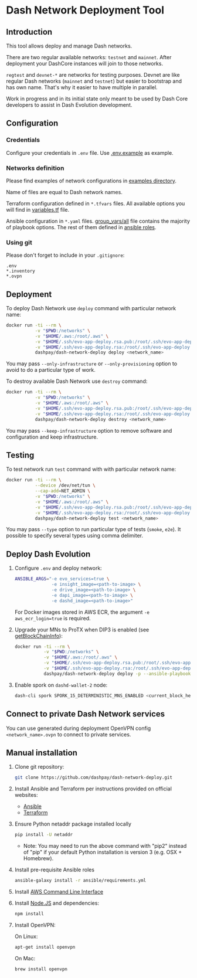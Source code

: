 # Dash Network Deployment Tool

## Introduction

This tool allows deploy and manage Dash networks.

There are two regular available networks: `testnet` and `mainnet`.
After deployment your DashCore instances will join to those networks.

`regtest` and `devnet-*` are networks for testing purposes.
Devnet are like regular Dash networks (`mainnet` and `testnet`)
but easier to bootstrap and has own name. That's why it easier to have multiple in parallel.  

Work in progress and in its initial state only meant to be used by Dash Core
developers to assist in Dash Evolution development.

## Configuration

### Credentials

Configure your credentials in `.env` file.
Use [.env.example](https://github.com/dashpay/dash-network-deploy/blob/master/examples/.env.example) as example.

### Networks definition

Please find examples of network configurations
in [examples directory](https://github.com/dashpay/dash-network-deploy/tree/master/examples/).

Name of files are equal to Dash network names.

Terraform configuration defined in `*.tfvars` files.
All available options you will find
in [variables.tf](https://github.com/dashpay/dash-network-deploy/blob/master/terraform/aws/variables.tf) file.

Ansible configuration in `*.yaml` files.
[group_vars/all](https://github.com/dashpay/dash-network-deploy/blob/master/ansible/group_vars/all)
file contains the majority of playbook options.
The rest of them defined in [ansible roles](https://github.com/dashpay/dash-network-deploy/tree/master/ansible/roles).

### Using git

Please don't forget to include in your `.gitignore`:
```
.env
*.inventory
*.ovpn
```

## Deployment

To deploy Dash Network use `deploy` command with particular network name:

```bash
docker run -ti --rm \
           -v "$PWD:/networks" \
           -v "$HOME/.aws:/root/.aws" \
           -v "$HOME/.ssh/evo-app-deploy.rsa.pub:/root/.ssh/evo-app-deploy.rsa.pub" \
           -v "$HOME/.ssh/evo-app-deploy.rsa:/root/.ssh/evo-app-deploy.rsa" \
           dashpay/dash-network-deploy deploy <network_name>
```

You may pass `--only-infrastructure` or `--only-provisioning` option to avoid to do a particular type of work.

To destroy available Dash Network use `destroy` command:

```bash
docker run -ti --rm \
           -v "$PWD:/networks" \
           -v "$HOME/.aws:/root/.aws" \
           -v "$HOME/.ssh/evo-app-deploy.rsa.pub:/root/.ssh/evo-app-deploy.rsa.pub" \
           -v "$HOME/.ssh/evo-app-deploy.rsa:/root/.ssh/evo-app-deploy.rsa" \
           dashpay/dash-network-deploy destroy <network_name>
```

You may pass `--keep-infrastructure` option to remove software and configuration and keep infrastructure.

## Testing

To test network run `test` command with with particular network name:

```bash
docker run -ti --rm \
           --device /dev/net/tun \
           --cap-add=NET_ADMIN \
           -v "$PWD:/networks" \
           -v "$HOME/.aws:/root/.aws" \
           -v "$HOME/.ssh/evo-app-deploy.rsa.pub:/root/.ssh/evo-app-deploy.rsa.pub" \
           -v "$HOME/.ssh/evo-app-deploy.rsa:/root/.ssh/evo-app-deploy.rsa" \
           dashpay/dash-network-deploy test <network_name>
```

You may pass `--type` option to run particular type of tests (`smoke`, `e2e`).
It possible to specify several types using comma delimiter.

## Deploy Dash Evolution

1. Configure `.env` and deploy network:
    ```bash
    ANSIBLE_ARGS="-e evo_services=true \
                  -e insight_image=<path-to-image> \
                  -e drive_image=<path-to-image> \
                  -e dapi_image=<path-to-image> \
                  -e dashd_image=<path-to-image>"
    ```

    For Docker images stored in AWS ECR, the argument `-e aws_ecr_login=true` is required.
    
2. Upgrade your MNs to ProTX when DIP3 is enabled
   (see [getBlockChainInfo](https://dash-docs.github.io/en/developer-reference#getblockchaininfo)):

    ```bash
    docker run -ti --rm \
               -v "$PWD:/networks" \
               -v "$HOME/.aws:/root/.aws" \
               -v "$HOME/.ssh/evo-app-deploy.rsa.pub:/root/.ssh/evo-app-deploy.rsa.pub" \
               -v "$HOME/.ssh/evo-app-deploy.rsa:/root/.ssh/evo-app-deploy.rsa" \
               dashpay/dash-network-deploy deploy -p --ansible-playbook=upgrade-to-protx <network_name>
    ```

3. Enable spork on `dashd-wallet-2` node:

    ```bash
    dash-cli spork SPORK_15_DETERMINISTIC_MNS_ENABLED <current_block_heigth+10>
    ```

## Connect to private Dash Network services

You can use generated during deployment OpenVPN config `<network_name>.ovpn` to connect to private services.

## Manual installation

1. Clone git repository:

    ```bash
    git clone https://github.com/dashpay/dash-network-deploy.git
    ```

2. Install Ansible and Terraform per instructions provided on official websites:

    * [Ansible](https://docs.ansible.com/ansible/latest/installation_guide/intro_installation.html)
    * [Terraform](https://www.terraform.io/intro/getting-started/install.html)
    
3. Ensure Python netaddr package installed locally

    ```bash
    pip install -U netaddr
    ```
    
    * Note: You may need to run the above command with "pip2" instead of "pip" if
      your default Python installation is version 3 (e.g. OSX + Homebrew).

4. Install pre-requisite Ansible roles

    ```bash
    ansible-galaxy install -r ansible/requirements.yml
    ```
      
5. Install [AWS Command Line Interface](https://docs.aws.amazon.com/cli/latest/userguide/installing.html)


6. Install [Node.JS](https://nodejs.org/en/download/) and dependencies:

    ```bash
    npm install
    ```
    
7. Install OpenVPN:

    On Linux:
    ```bash
    apt-get install openvpn
    ```
    
    On Mac:
    ```bash
    brew install openvpn
    ```
